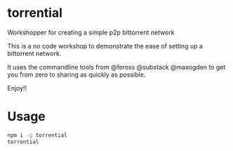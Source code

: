 # torrential

Workshopper for creating a simple p2p bittorrent network

This is a no code workshop to demonstrate the ease of setting up a bittorrent network.

It uses the commandline tools from @feross @substack @maxogden to get you from zero to sharing as quickly as possible.


Enjoy!! 

# Usage

```bash
npm i -g torrential
torrential
```
